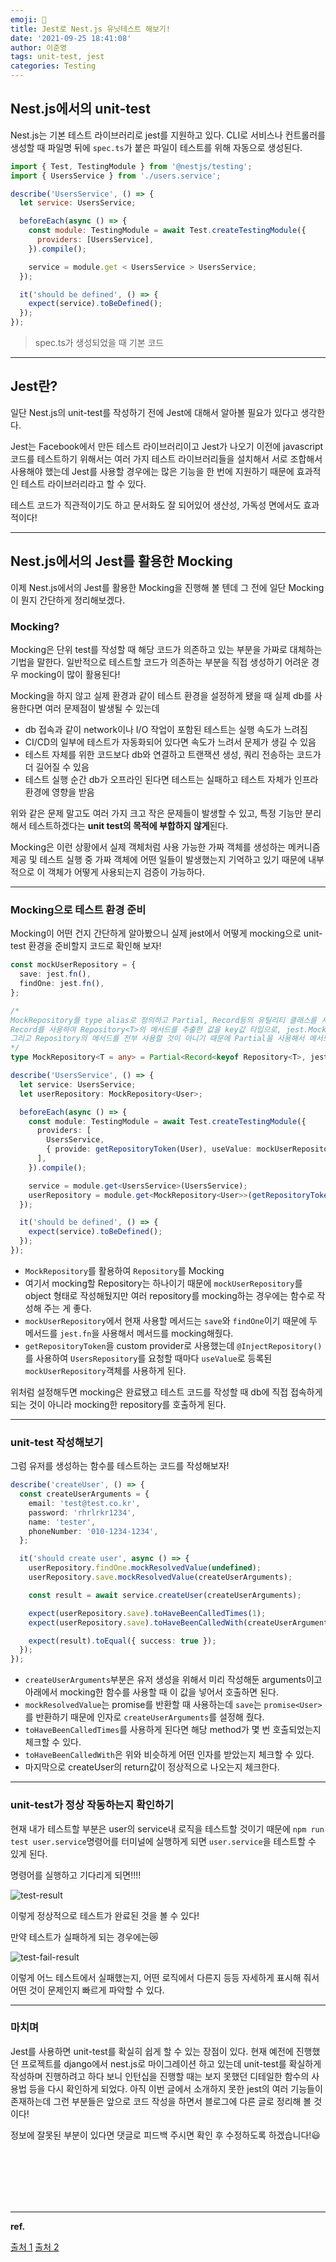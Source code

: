 ```yaml
---
emoji: 🧪
title: Jest로 Nest.js 유닛테스트 해보기!
date: '2021-09-25 18:41:08'
author: 이준영
tags: unit-test, jest
categories: Testing
---
```


## Nest.js에서의 unit-test

Nest.js는 기본 테스트 라이브러리로 jest를 지원하고 있다. CLI로 서비스나 컨트롤러를 생성할 때 파일명 뒤에 `spec.ts`가 붙은 파일이 테스트를 위해 자동으로 생성된다.

```js
import { Test, TestingModule } from '@nestjs/testing';
import { UsersService } from './users.service';

describe('UsersService', () => {
  let service: UsersService;

  beforeEach(async () => {
    const module: TestingModule = await Test.createTestingModule({
      providers: [UsersService],
    }).compile();

    service = module.get < UsersService > UsersService;
  });

  it('should be defined', () => {
    expect(service).toBeDefined();
  });
});
```

> spec.ts가 생성되었을 때 기본 코드

---

## Jest란?

일단 Nest.js의 unit-test를 작성하기 전에 Jest에 대해서 알아볼 필요가 있다고 생각한다.

Jest는 Facebook에서 만든 테스트 라이브러리이고 Jest가 나오기 이전에 javascript 코드를 테스트하기 위해서는 여러 가지 테스트 라이브러리들을 설치해서 서로 조합해서 사용해야 했는데 Jest를 사용할 경우에는 많은 기능을 한 번에 지원하기 때문에 효과적인 테스트 라이브러리라고 할 수 있다.

테스트 코드가 직관적이기도 하고 문서화도 잘 되어있어 생산성, 가독성 면에서도 효과적이다!

---

## Nest.js에서의 Jest를 활용한 Mocking

이제 Nest.js에서의 Jest를 활용한 Mocking을 진행해 볼 텐데 그 전에 일단 Mocking이 뭔지 간단하게 정리해보겠다.

### Mocking?

Mocking은 단위 test를 작성할 때 해당 코드가 의존하고 있는 부분을 가짜로 대체하는 기법을 말한다. 일반적으로 테스트할 코드가 의존하는 부분을 직접 생성하기 어려운 경우 mocking이 많이 활용된다!

Mocking을 하지 않고 실제 환경과 같이 테스트 환경을 설정하게 됐을 때 실제 db를 사용한다면 여러 문제점이 발생될 수 있는데

- db 접속과 같이 network이나 I/O 작업이 포함된 테스트는 실행 속도가 느려짐
- CI/CD의 일부에 테스트가 자동화되어 있다면 속도가 느려서 문제가 생길 수 있음
- 테스트 자체를 위한 코드보다 db와 연결하고 트랜잭션 생성, 쿼리 전송하는 코드가 더 길어질 수 있음
- 테스트 실행 순간 db가 오프라인 된다면 테스트는 실패하고 테스트 자체가 인프라 환경에 영향을 받음

위와 같은 문제 말고도 여러 가지 크고 작은 문제들이 발생할 수 있고, 특정 기능만 분리해서 테스트하겠다는 **unit test의 목적에 부합하지 않게**된다.

Mocking은 이런 상황에서 실제 객체처럼 사용 가능한 가짜 객체를 생성하는 메커니즘 제공 및 테스트 실행 중 가짜 객체에 어떤 일들이 발생했는지 기억하고 있기 때문에 내부적으로 이 객체가 어떻게 사용되는지 검증이 가능하다.

---

### Mocking으로 테스트 환경 준비

Mocking이 어떤 건지 간단하게 알아봤으니 실제 jest에서 어떻게 mocking으로 unit-test 환경을 준비할지 코드로 확인해 보자!

```ts
const mockUserRepository = {
  save: jest.fn(),
  findOne: jest.fn(),
};

/* 
MockRepository를 type alias로 정의하고 Partial, Record등의 유틸리티 클래스를 사용하여 repository를 mocking할 준비를 한다.
Record를 사용하여 Repository<T>의 메서드를 추출한 값을 key값 타입으로, jest.Mock을 value값으로 갖는 타입을 리턴한다.
그리고 Repository의 메서드를 전부 사용할 것이 아니기 때문에 Partial을 사용해서 메서드를 optional하게 가져왔다.
*/
type MockRepository<T = any> = Partial<Record<keyof Repository<T>, jest.Mock>>;

describe('UsersService', () => {
  let service: UsersService;
  let userRepository: MockRepository<User>;

  beforeEach(async () => {
    const module: TestingModule = await Test.createTestingModule({
      providers: [
        UsersService,
        { provide: getRepositoryToken(User), useValue: mockUserRepository }, //custom provider
      ],
    }).compile();

    service = module.get<UsersService>(UsersService);
    userRepository = module.get<MockRepository<User>>(getRepositoryToken(User));
  });

  it('should be defined', () => {
    expect(service).toBeDefined();
  });
});
```

- `MockRepository`를 활용하여 `Repository`를 Mocking
- 여기서 mocking할 Repository는 하나이기 때문에 `mockUserRepository`를 object 형태로 작성해뒀지만 여러 repository를 mocking하는 경우에는 함수로 작성해 주는 게 좋다.
- `mockUserRepository`에서 현재 사용할 메서드는 `save`와 `findOne`이기 때문에 두 메서드를 `jest.fn`을 사용해서 메서드를 mocking해줬다.
- `getRepositoryToken`을 custom provider로 사용했는데 `@InjectRepository()`를 사용하여 `UsersRepository`를 요청할 때마다 `useValue`로 등록된 `mockUserRepository`객체를 사용하게 된다.

위처럼 설정해두면 mocking은 완료됐고 테스트 코드를 작성할 때 db에 직접 접속하게 되는 것이 아니라 mocking한 repository를 호출하게 된다.

---

### unit-test 작성해보기

그럼 유저를 생성하는 함수를 테스트하는 코드를 작성해보자!

```ts
describe('createUser', () => {
  const createUserArguments = {
    email: 'test@test.co.kr',
    password: 'rhrlrkr1234',
    name: 'tester',
    phoneNumber: '010-1234-1234',
  };

  it('should create user', async () => {
    userRepository.findOne.mockResolvedValue(undefined);
    userRepository.save.mockResolvedValue(createUserArguments);

    const result = await service.createUser(createUserArguments);

    expect(userRepository.save).toHaveBeenCalledTimes(1);
    expect(userRepository.save).toHaveBeenCalledWith(createUserArguments);

    expect(result).toEqual({ success: true });
  });
});
```

- `createUserArguments`부분은 유저 생성을 위해서 미리 작성해둔 arguments이고 아래에서 mocking한 함수를 사용할 때 이 값을 넣어서 호출하면 된다.
- `mockResolvedValue`는 promise를 반환할 때 사용하는데 `save`는 `promise<User>`를 반환하기 때문에 인자로 `createUserArguments`를 설정해 줬다.
- `toHaveBeenCalledTimes`를 사용하게 된다면 해당 method가 몇 번 호출되었는지 체크할 수 있다.
- `toHaveBeenCalledWith`은 위와 비슷하게 어떤 인자를 받았는지 체크할 수 있다.
- 마지막으로 createUser의 return값이 정상적으로 나오는지 체크한다.

---

### unit-test가 정상 작동하는지 확인하기

현재 내가 테스트할 부분은 user의 service내 로직을 테스트할 것이기 때문에 `npm run test user.service`명령어를 터미널에 실행하게 되면 `user.service`을 테스트할 수 있게 된다.

명령어를 실행하고 기다리게 되면!!!!

![test-result](./createUser-unit-test-result.png)

이렇게 정상적으로 테스트가 완료된 것을 볼 수 있다!

만약 테스트가 실패하게 되는 경우에는😿

![test-fail-result](./createUser-unit-test-fail-result.png)

이렇게 어느 테스트에서 실패했는지, 어떤 로직에서 다른지 등등 자세하게 표시해 줘서 어떤 것이 문제인지 빠르게 파악할 수 있다.

---

### 마치며

Jest를 사용하면 unit-test를 확실히 쉽게 할 수 있는 장점이 있다. 현재 예전에 진행했던 프로젝트를 django에서 nest.js로 마이그레이션 하고 있는데 unit-test를 확실하게 작성하며 진행하려고 하다 보니 인턴십을 진행할 때는 보지 못했던 디테일한 함수의 사용법 등을 다시 확인하게 되었다. 아직 이번 글에서 소개하지 못한 jest의 여러 기능들이 존재하는데 그런 부분들은 앞으로 코드 작성을 하면서 블로그에 다른 글로 정리해 볼 것이다!

정보에 잘못된 부분이 있다면 댓글로 피드백 주시면 확인 후 수정하도록 하겠습니다!😃

<br>
<br>
<br>
<br>
<br>

---

**ref.**

[출처 1](https://www.daleseo.com/jest-fn-spy-on/)
[출처 2](https://darrengwon.tistory.com/1004?category=915252)

```toc

```
